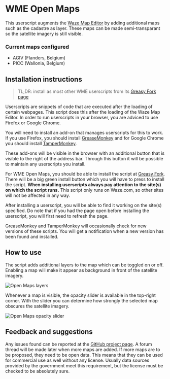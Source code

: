 # WME Open Maps

This userscript augments the [Waze Map Editor](https://www.waze.com/editor/) by adding additional maps such as the cadastre as layer. These maps can be made semi-transparant so the satellite imagery is still visible.

### Current maps configured

- AGIV (Flanders, Belgium)
- PICC (Wallonia, Belgium)

## Installation instructions

> TL;DR: install as most other WME userscripts from its [Greasy Fork page](https://greasyfork.org/scripts/13334-wme-openmaps)

Userscripts are snippets of code that are executed after the loading of certain webpages. This script does this after the loading of the Waze Map Editor. In order to run userscripts in your browser, you are adviced to use Firefox or Google Chrome.

You will need to install an add-on that manages userscripts for this to work. If you use Firefox, you should install [GreaseMonkey](https://addons.mozilla.org/firefox/addon/greasemonkey/) and for Google Chrome you should install [TamperMonkey](https://chrome.google.com/webstore/detail/tampermonkey/dhdgffkkebhmkfjojejmpbldmpobfkfo).

These add-ons will be visible in the browser with an additional button that is visible to the right of the address bar. Through this button it will be possible to maintain any userscripts you install.

For WME Open Maps, you should be able to install the script at [Greasy Fork](https://greasyfork.org/scripts/13316-wme-road-events-data). There will be a big green install button which you will have to press to install the script.
__When installing userscripts always pay attention to the site(s) on which the script runs.__ This script only runs on Waze.com, so other sites will not be affected in any way.

After installing a userscript, you will be able to find it working on the site(s) specified. Do note that if you had the page open before installing the userscript, you will first need to refresh the page.

GreaseMonkey and TamperMonkey will occasionally check for new versions of these scripts. You will get a notification when a new version has been found and installed.

## How to use

The script adds additional layers to the map which can be toggled on or off. Enabling a map will make it appear as background in front of the satellite imagery.

![Open Maps layers](https://tomputtemans.com/waze-scripts/images/OM-1.png)

Whenever a map is visible, the opacity slider is available in the top-right corner. With the slider you can determine how strongly the selected map obscures the satellite imagery.

![Open Maps opacity slider](https://tomputtemans.com/waze-scripts/images/OM-2.jpg)

## Feedback and suggestions

Any issues found can be reported at the [GitHub project page](https://github.com/Glodenox/wme-om/issues). A forum thread will be made later when more maps are added. If more maps are to be proposed, they need to be open data. This means that they can be used for commercial use as well without any license. Usually data sources provided by the government meet this requirement, but the license must be checked to be absolutely sure.